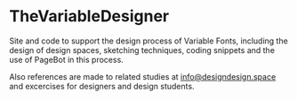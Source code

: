 # TheVariableDesigner
Site and code to support the design process of Variable Fonts, including the design of design spaces, sketching techniques, coding snippets and the use of PageBot in this process. 

Also references are made to related studies at info@designdesign.space and excercises for designers and design students.
